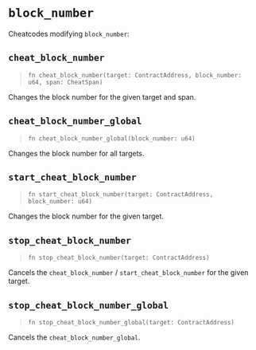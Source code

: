 # `block_number`

Cheatcodes modifying `block_number`:

## `cheat_block_number`
> `fn cheat_block_number(target: ContractAddress, block_number: u64, span: CheatSpan)`

Changes the block number for the given target and span.

## `cheat_block_number_global`
> `fn cheat_block_number_global(block_number: u64)`

Changes the block number for all targets.

## `start_cheat_block_number`
> `fn start_cheat_block_number(target: ContractAddress, block_number: u64)`

Changes the block number for the given target.

## `stop_cheat_block_number`
> `fn stop_cheat_block_number(target: ContractAddress)`

Cancels the `cheat_block_number` / `start_cheat_block_number` for the given target.

## `stop_cheat_block_number_global`
> `fn stop_cheat_block_number_global(target: ContractAddress)`

Cancels the `cheat_block_number_global`.

